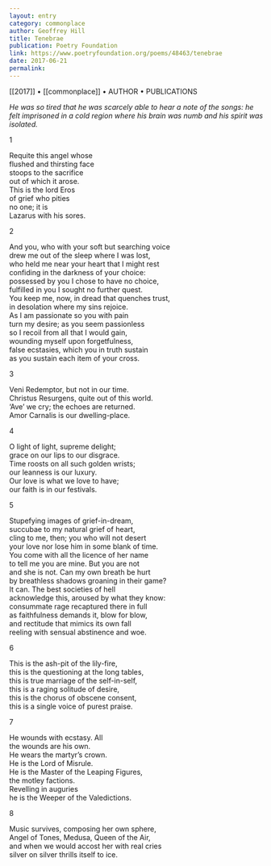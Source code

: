 ```yaml
---
layout: entry
category: commonplace
author: Geoffrey Hill
title: Tenebrae
publication: Poetry Foundation
link: https://www.poetryfoundation.org/poems/48463/tenebrae
date: 2017-06-21
permalink: 
---
```


[[2017]] • [[commonplace]] • AUTHOR • PUBLICATIONS 
 

*He was so tired that he was scarcely able to hear a note of the songs: he felt imprisoned in a cold region where his brain was numb and his spirit was isolated.*


1 

Requite this angel whose 
<br>flushed and thirsting face  
<br>stoops to the sacrifice 
<br>out of which it arose. 
<br>This is the lord Eros 
<br>of grief who pities 
<br>no one; it is 
<br>Lazarus with his sores. 


2 

And you, who with your soft but searching voice 
<br>drew me out of the sleep where I was lost, 
<br>who held me near your heart that I might rest 
<br>confiding in the darkness of your choice: 
<br>possessed by you I chose to have no choice, 
<br>fulfilled in you I sought no further quest. 
<br>You keep me, now, in dread that quenches trust, 
<br>in desolation where my sins rejoice. 
<br>As I am passionate so you with pain 
<br>turn my desire; as you seem passionless 
<br>so I recoil from all that I would gain, 
<br>wounding myself upon forgetfulness, 
<br>false ecstasies, which you in truth sustain 
<br>as you sustain each item of your cross. 


3 

Veni Redemptor, but not in our time. 
<br>Christus Resurgens, quite out of this world. 
<br>‘Ave’ we cry; the echoes are returned. 
<br>Amor Carnalis is our dwelling-place. 


4 

O light of light, supreme delight; 
<br>grace on our lips to our disgrace. 
<br>Time roosts on all such golden wrists; 
<br>our leanness is our luxury. 
<br>Our love is what we love to have; 
<br>our faith is in our festivals. 


5 

Stupefying images of grief-in-dream, 
<br>succubae to my natural grief of heart, 
<br>cling to me, then; you who will not desert 
<br>your love nor lose him in some blank of time. 
<br>You come with all the licence of her name 
<br>to tell me you are mine. But you are not 
<br>and she is not. Can my own breath be hurt 
<br>by breathless shadows groaning in their game? 
<br>It can. The best societies of hell 
<br>acknowledge this, aroused by what they know: 
<br>consummate rage recaptured there in full 
<br>as faithfulness demands it, blow for blow, 
<br>and rectitude that mimics its own fall 
<br>reeling with sensual abstinence and woe. 

 
6 

This is the ash-pit of the lily-fire, 
<br>this is the questioning at the long tables, 
<br>this is true marriage of the self-in-self, 
<br>this is a raging solitude of desire, 
<br>this is the chorus of obscene consent, 
<br>this is a single voice of purest praise. 

 
7 

He wounds with ecstasy. All 
<br>the wounds are his own. 
<br>He wears the martyr’s crown. 
<br>He is the Lord of Misrule. 
<br>He is the Master of the Leaping Figures, 
<br>the motley factions. 
<br>Revelling in auguries 
<br>he is the Weeper of the Valedictions. 

 
8 

Music survives, composing her own sphere, 
<br>Angel of Tones, Medusa, Queen of the Air, 
<br>and when we would accost her with real cries 
<br>silver on silver thrills itself to ice.  
